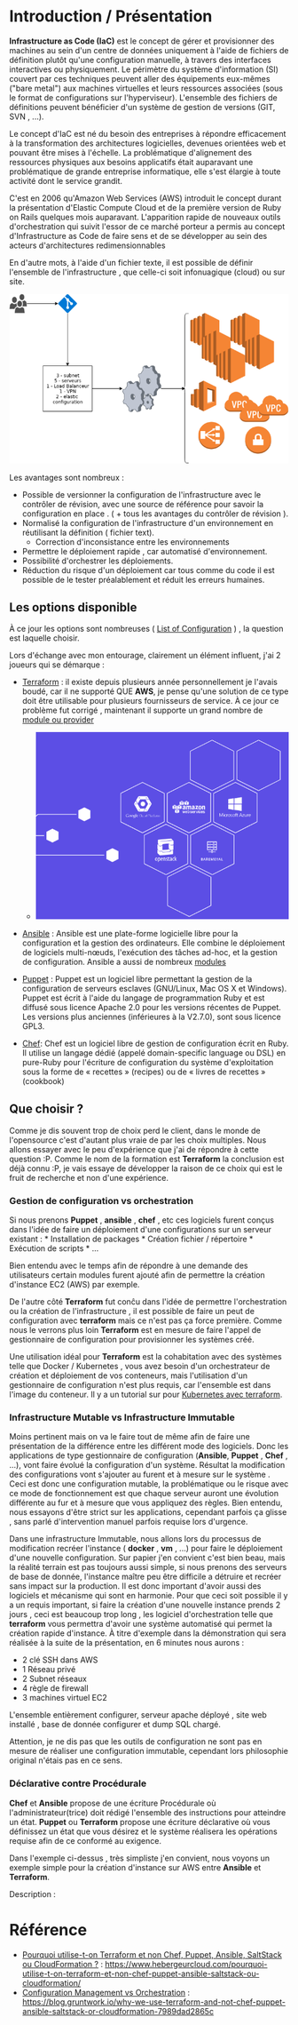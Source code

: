 
# Introduction / Présentation

**Infrastructure as Code (IaC)** est le concept de gérer et provisionner des machines au sein d'un centre de données uniquement à l'aide de fichiers de définition plutôt qu'une configuration manuelle, à travers des interfaces interactives ou physiquement. Le périmètre du système d'information (SI) couvert par ces techniques peuvent aller des équipements eux-mêmes ("bare metal") aux machines virtuelles et leurs ressources associées (sous le format de configurations sur l'hyperviseur). L'ensemble des fichiers de définitions peuvent bénéficier d'un système de gestion de versions (GIT, SVN , ...). 

Le concept d'IaC est né du besoin des entreprises à répondre efficacement à la transformation des architectures logicielles, devenues orientées web et pouvant être mises à l'échelle. La problématique d'alignement des ressources physiques aux besoins applicatifs était auparavant une problématique de grande entreprise informatique, elle s'est élargie à toute activité dont le service grandit.

C'est en 2006 qu'Amazon Web Services (AWS) introduit le concept durant la présentation d'Elastic Compute Cloud et de la première version de Ruby on Rails quelques mois auparavant. L'apparition rapide de nouveaux outils d'orchestration qui suivit l'essor de ce marché porteur a permis au concept d'Infrastructure as Code de faire sens et de se développer au sein des acteurs d'architectures redimensionnables

En d'autre mots, à l'aide d'un fichier texte, il est possible de définir l'ensemble de l'infrastructure , que celle-ci soit infonuagique (cloud) ou sur site. 

![](./imgs/logo.iac.png)


Les avantages sont nombreux : 

* Possible de versionner  la configuration de l'infrastructure avec le contrôler de révision, avec une source de référence pour savoir la configuration en place . ( + tous les avantages du contrôler de révision ).
* Normalisé la configuration de l'infrastructure d'un environnement en réutilisant la définition ( fichier text).
    * Correction d'inconsistance entre les environnements
* Permettre le déploiement rapide , car automatisé d'environnement.
* Possibilité d'orchestrer les déploiements.
* Réduction du risque d'un déploiement car tous comme du code il est possible de le tester préalablement et réduit les erreurs humaines.

## Les options  disponible

À ce jour les options sont nombreuses ( [List of Configuration](https://xebialabs.com/the-ultimate-devops-tool-chest/the-ultimate-list-of-configuration/) ) , la question est laquelle choisir. 

Lors d'échange avec mon entourage, clairement un élément influent, j'ai 2 joueurs qui se démarque :

* [Terraform](https://www.terraform.io/) : il existe depuis plusieurs année personnellement je l'avais boudé, car il ne supporté QUE **AWS**, je pense qu'une solution de ce type doit être utilisable pour plusieurs fournisseurs de service. À ce jour ce problème fut corrigé , maintenant il supporte un grand nombre de [module ou provider](https://www.terraform.io/docs/providers/index.html)

    * ![](./imgs/02-terraform-modules.png)

* [Ansible](https://www.ansible.com/) : Ansible est une plate-forme logicielle libre pour la configuration et la gestion des ordinateurs. Elle combine le déploiement de logiciels multi-nœuds, l'exécution des tâches ad-hoc, et la gestion de configuration. Ansible a aussi de nombreux [modules](https://docs.ansible.com/ansible/2.7/modules/modules_by_category.html) 

* [Puppet](https://puppet.com/fr) : Puppet est un logiciel libre permettant la gestion de la configuration de serveurs esclaves (GNU/Linux, Mac OS X et Windows). Puppet est écrit à l'aide du langage de programmation Ruby et est diffusé sous licence Apache 2.0 pour les versions récentes de Puppet. Les versions plus anciennes (inférieures à la V2.7.0), sont sous licence GPL3. 

* [Chef](https://www.chef.io/chef): Chef est un logiciel libre de gestion de configuration écrit en Ruby. Il utilise un langage dédié (appelé domain-specific language ou DSL) en pure-Ruby pour l'écriture de configuration du système d'exploitation sous la forme de « recettes » (recipes) ou de « livres de recettes » (cookbook)

## Que choisir ?

Comme je dis souvent trop de choix perd le client, dans le monde de l'opensource c'est d'autant plus vraie de par les choix multiples. Nous allons essayer avec le peu d'expérience que j'ai de répondre à cette question :P. Comme le nom de la formation est **Terraform** la conclusion est déjà connu :P, je vais essaye de développer la raison de ce choix qui est le fruit de recherche et non d'une expérience.

### Gestion de configuration vs orchestration

Si nous prenons __Puppet__ , __ansible__ , __chef__ , etc ces logiciels furent conçus dans l'idée de faire un déploiement d'une configurations sur un serveur existant :
    * Installation de packages
    * Création fichier / répertoire
    * Exécution de scripts 
    * ... 

Bien entendu avec le temps afin de répondre à une demande des utilisateurs certain modules furent ajouté afin de permettre la création d'instance EC2 (AWS) par exemple. 

De l'autre côté **Terraform** fut conĉu dans l'idée de permettre l'orchestration ou la création de l'infrastructure , il est possible de faire un peut de configuration avec **terraform** mais ce n'est pas ça force première. Comme nous le verrons plus loin **Terraform** est en mesure de faire l'appel de gestionnaire de configuration pour provisionner les systèmes créé. 

Une utilisation idéal pour **Terraform** est la cohabitation avec des systèmes telle que Docker / Kubernetes , vous avez besoin d'un orchestrateur de création et déploiement de vos conteneurs, mais l'utilisation d'un gestionnaire de configuration n'est plus requis, car l'ensemble est dans l'image du conteneur. Il y a un tutorial sur pour [Kubernetes avec terraform](https://www.terraform.io/docs/providers/kubernetes/guides/getting-started.html).

### Infrastructure Mutable vs Infrastructure Immutable


Moins pertinent mais on va le faire tout de même afin de faire une présentation de la différence entre les différent mode des logiciels. Donc les applications de type gestionnaire de configuration (__Ansible__, __Puppet__ , __Chef__ , ...), vont faire évolué la configuration d'un système. Résultat la modification des configurations vont s'ajouter au furent et à mesure sur le système . Ceci est donc une configuration mutable, la problématique ou le risque avec ce mode de fonctionnement est que chaque serveur auront une évolution différente au fur et à mesure que vous appliquez des règles. Bien entendu, nous essayons d'être strict sur les applications, cependant parfois ça glisse , sans parlé d'intervention manuel parfois requise lors d'urgence.

Dans une infrastructure Immutable, nous allons lors du processus de modification recréer l'instance ( __docker__ , __vm__ , ...) pour faire le déploiement d'une nouvelle configuration. Sur papier j'en convient c'est bien beau, mais la réalité terrain est pas toujours aussi simple, si nous prenons des serveurs de base de donnée, l'instance maître peu être difficile a détruire et recréer sans impact sur la production. Il est donc important d'avoir aussi des logiciels et mécanisme qui sont en harmonie.
Pour que ceci soit possible il y a un requis important, si faire la création d'une nouvelle instance prends 2 jours , ceci est beaucoup trop long , les logiciel d'orchestration telle que **terraform** vous permettra d'avoir une système automatisé qui permet la création rapide d'instance.
À titre d'exemple dans la démonstration qui sera réalisée à la suite de la présentation, en 6 minutes nous aurons :

* 2 clé SSH dans AWS
* 1 Réseau privé 
* 2 Subnet réseaux
* 4 règle de firewall
* 3 machines virtuel EC2

L'ensemble entièrement configurer, serveur apache déployé , site web installé , base de donnée configurer et dump SQL chargé.

Attention, je ne dis pas que les outils de configuration ne sont pas en mesure de réaliser une configuration immutable, cependant lors philosophie original n'étais pas en ce sens.

### Déclarative contre Procédurale  

__Chef__ et __Ansible__ propose de une écriture Procédurale où l'administrateur(trice) doit rédigé l'ensemble des instructions pour atteindre un état.
__Puppet__ ou **Terraform** propose une écriture déclarative où vous définissez un état que vous désirez et le système réalisera les opérations requise afin de ce conformé au exigence.

Dans l'exemple ci-dessus , très simpliste j'en convient, nous voyons un exemple simple pour la création d'instance sur AWS entre __Ansible__ et **Terraform**. 

Description : 



# Référence 

* [Pourquoi utilise-t-on Terraform et non Chef, Puppet, Ansible, SaltStack ou CloudFormation ?](https://www.hebergeurcloud.com/pourquoi-utilise-t-on-terraform-et-non-chef-puppet-ansible-saltstack-ou-cloudformation/) : https://www.hebergeurcloud.com/pourquoi-utilise-t-on-terraform-et-non-chef-puppet-ansible-saltstack-ou-cloudformation/
* [Configuration Management vs Orchestration](https://blog.gruntwork.io/why-we-use-terraform-and-not-chef-puppet-ansible-saltstack-or-cloudformation-7989dad2865c) : https://blog.gruntwork.io/why-we-use-terraform-and-not-chef-puppet-ansible-saltstack-or-cloudformation-7989dad2865c


